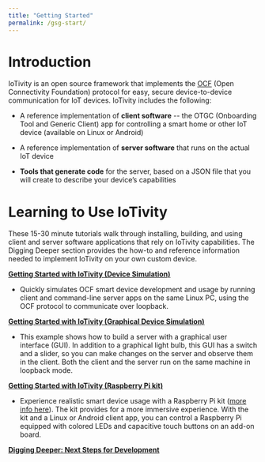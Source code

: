 ```yaml
---
title: "Getting Started"
permalink: /gsg-start/
---
```


# Introduction



IoTivity is an open source framework that implements the [OCF](https://openconnectivity.org) (Open Connectivity Foundation) protocol for easy, secure device-to-device communication for IoT devices. IoTivity includes the following:



- A reference implementation of **client software** -- the OTGC (Onboarding Tool and Generic Client) app for controlling a smart home or other IoT device (available on Linux or Android)

- A reference implementation of **server software** that runs on the actual IoT device

- **Tools that generate code** for the server, based on a JSON file that you will create to describe your device’s capabilities



# Learning to Use IoTivity



These 15-30 minute tutorials walk through installing, building, and using client and server software applications that rely on IoTivity capabilities. The Digging Deeper section provides the how-to and reference information needed to implement IoTivity on your own custom device.



[**Getting Started with IoTivity (Device Simulation)**](gsg-sw.md)



- Quickly simulates OCF smart device development and usage by running client and command-line server apps on the same Linux PC, using the OCF protocol to communicate over loopback.



[**Getting Started with IoTivity (Graphical Device Simulation)**](gsg-gtk.md)

- This example shows how to build a server with a graphical user interface (GUI). In addition to a graphical light bulb, this GUI  has a switch and a slider, so you can make changes on the server and observe them in the client. Both the client and the server run on the same machine in loopback mode.

[**Getting Started with IoTivity (Raspberry Pi kit)**](gsg-kit.md)



- Experience realistic smart device usage with a Raspberry Pi kit ([more info here](https://openconnectivity.org/developer/developer-kit)). The kit provides for a more immersive experience. With the kit and a Linux or Android client app, you can control a Raspberry Pi equipped with colored LEDs and capacitive touch buttons on an add-on board.



[**Digging Deeper: Next Steps for Development**](digging-deeper.md)

